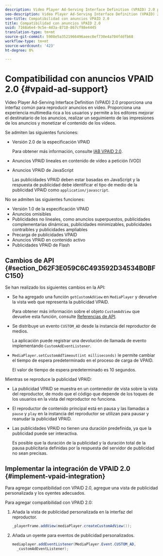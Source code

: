 ```yaml
---
description: Video Player Ad-Serving Interface Definition (VPAID) 2.0 proporciona una interfaz común para reproducir anuncios en vídeo. Proporciona una experiencia multimedia rica a los usuarios y permite a los editores mejorar el destinatario de los anuncios, realizar un seguimiento de las impresiones de los anuncios y monetizar el contenido de los vídeos.
seo-description: Video Player Ad-Serving Interface Definition (VPAID) 2.0 proporciona una interfaz común para reproducir anuncios en vídeo. Proporciona una experiencia multimedia rica a los usuarios y permite a los editores mejorar el destinatario de los anuncios, realizar un seguimiento de las impresiones de los anuncios y monetizar el contenido de los vídeos.
seo-title: Compatibilidad con anuncios VPAID 2.0
title: Compatibilidad con anuncios VPAID 2.0
uuid: 7168a6e4-9c5e-4d3a-8710-867cf98e4445
translation-type: tm+mt
source-git-commit: 5908e5a3521966496aeec0ef730e4a704fddfb68
workflow-type: tm+mt
source-wordcount: '423'
ht-degree: 0%

---
```



# Compatibilidad con anuncios VPAID 2.0 {#vpaid-ad-support}

Video Player Ad-Serving Interface Definition (VPAID) 2.0 proporciona una interfaz común para reproducir anuncios en vídeo. Proporciona una experiencia multimedia rica a los usuarios y permite a los editores mejorar el destinatario de los anuncios, realizar un seguimiento de las impresiones de los anuncios y monetizar el contenido de los vídeos.

Se admiten las siguientes funciones:

* Versión 2.0 de la especificación VPAID

   Para obtener más información, consulte [IAB VPAID 2.0](https://www.iab.com/wp-content/uploads/2015/06/VPAID_2_0_Final_04-10-2012.pdf).
* Anuncios VPAID lineales en contenido de vídeo a petición (VOD)
* Anuncios VPAID de JavaScript

   Las publicidades VPAID deben estar basadas en JavaScript y la respuesta de publicidad debe identificar el tipo de medio de la publicidad VPAID como `application/javascript`.

No se admiten las siguientes funciones:

* Versión 1.0 de la especificación VPAID
* Anuncios omisibles
* Publicidades no lineales, como anuncios superpuestos, publicidades complementarias dinámicas, publicidades minimizables, publicidades contraíbles y publicidades ampliables
* Precarga de publicidades VPAID
* Anuncios VPAID en contenido activo
* Publicidades VPAID de Flash

## Cambios de API {#section_D62F3E059C6C493592D34534B0BFC150}

Se han realizado los siguientes cambios en la API:

* Se ha agregado una función `getCustomAdView` en `MediaPlayer` y devuelve la vista web que representa la publicidad VPAID.

   Para obtener más información sobre el objeto `CustomAdView` que devuelve esta función, consulte [Referencias de API](https://help.adobe.com/en_US/primetime/api/psdk/javadoc_1.4/index.html).

* Se distribuye un evento `CUSTOM_AD` desde la instancia del reproductor de medios.

   La aplicación puede registrar una devolución de llamada de evento implementando `CustomAdEventListener`.

* `MediaPlayer.setCustomAdTimeout(int milliseconds)` le permite cambiar el tiempo de espera predeterminado en el proceso de carga de VPAID.

   El valor de tiempo de espera predeterminado es 10 segundos.

<!--<a id="section_495700E1C5404A7B85307A4137C740C5"></a>-->

Mientras se reproduce la publicidad VPAID:

* La publicidad VPAID se muestra en un contenedor de vista sobre la vista del reproductor, de modo que el código que depende de los toques de los usuarios en la vista del reproductor no funciona.
* El reproductor de contenido principal está en pausa y las llamadas a `pause` y `play` en la instancia del reproductor se utilizan para pausar y reanudar la publicidad VPAID.

* Las publicidades VPAID no tienen una duración predefinida, ya que la publicidad puede ser interactiva.

   Es posible que la duración de la publicidad y la duración total de la pausa publicitaria definidas por la respuesta del servidor de publicidad no sean precisas.

## Implementar la integración de VPAID 2.0 {#implement-vpaid-integration}

Para agregar compatibilidad con VPAID 2.0, agregue una vista de publicidad personalizada y los oyentes adecuados.

Para agregar compatibilidad con VPAID 2.0:

1. Añada la vista de publicidad personalizada en la interfaz del reproductor.

   ```java
   _playerFrame.addView(mediaPlayer.createCustomAdView());
   ```

1. Añada un oyente para eventos de publicidad personalizados.

   ```java
   mediaplayer.addEventListener(MediaPlayer.Event.CUSTOM_AD,  
     _customAdEventListener);
   ```
